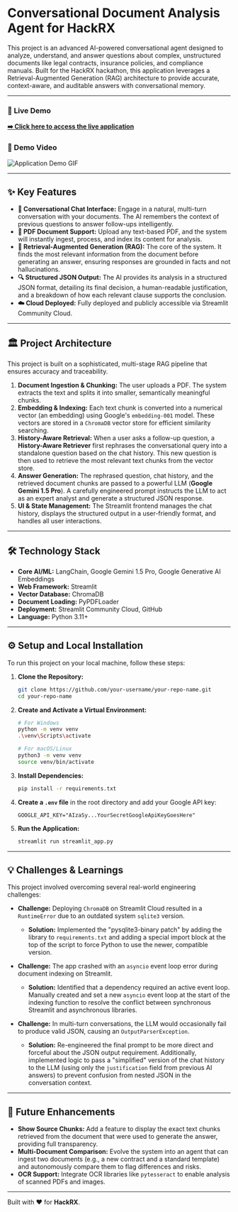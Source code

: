 #  Conversational Document Analysis Agent for HackRX

This project is an advanced AI-powered conversational agent designed to analyze, understand, and answer questions about complex, unstructured documents like legal contracts, insurance policies, and compliance manuals. Built for the HackRX hackathon, this application leverages a Retrieval-Augmented Generation (RAG) architecture to provide accurate, context-aware, and auditable answers with conversational memory.

---

### 🚀 Live Demo

**[➡️ Click here to access the live application](https://your-streamlit-app-url.streamlit.app/)**

<!-- 
**ACTION REQUIRED:** Deploy your app to Streamlit Community Cloud and replace the URL above with your public app URL. 
-->

### 🎥 Demo Video

![Application Demo GIF](https://raw.githubusercontent.com/your-username/your-repo-name/main/assets/demo.gif)

<!-- 
**ACTION REQUIRED:** Record a short screen capture of your app in action (uploading a PDF, asking a few follow-up questions). 
1. Create a folder named `assets` in your project.
2. Save the GIF as `demo.gif` inside the `assets` folder.
3. Push the `assets` folder to GitHub.
4. Replace `your-username/your-repo-name` in the URL above with your actual GitHub username and repository name.
(You can use tools like Giphy Capture, ScreenToGif, or Kap to create a GIF).
-->

---

## ✨ Key Features

*   **💬 Conversational Chat Interface:** Engage in a natural, multi-turn conversation with your documents. The AI remembers the context of previous questions to answer follow-ups intelligently.
*   **📄 PDF Document Support:** Upload any text-based PDF, and the system will instantly ingest, process, and index its content for analysis.
*   **🧠 Retrieval-Augmented Generation (RAG):** The core of the system. It finds the most relevant information from the document before generating an answer, ensuring responses are grounded in facts and not hallucinations.
*   **🔍 Structured JSON Output:** The AI provides its analysis in a structured JSON format, detailing its final decision, a human-readable justification, and a breakdown of how each relevant clause supports the conclusion.
*   **☁️ Cloud Deployed:** Fully deployed and publicly accessible via Streamlit Community Cloud.

---

## 🏛️ Project Architecture

This project is built on a sophisticated, multi-stage RAG pipeline that ensures accuracy and traceability.

1.  **Document Ingestion & Chunking:** The user uploads a PDF. The system extracts the text and splits it into smaller, semantically meaningful chunks.
2.  **Embedding & Indexing:** Each text chunk is converted into a numerical vector (an embedding) using Google's `embedding-001` model. These vectors are stored in a `ChromaDB` vector store for efficient similarity searching.
3.  **History-Aware Retrieval:** When a user asks a follow-up question, a **History-Aware Retriever** first rephrases the conversational query into a standalone question based on the chat history. This new question is then used to retrieve the most relevant text chunks from the vector store.
4.  **Answer Generation:** The rephrased question, chat history, and the retrieved document chunks are passed to a powerful LLM (**Google Gemini 1.5 Pro**). A carefully engineered prompt instructs the LLM to act as an expert analyst and generate a structured JSON response.
5.  **UI & State Management:** The Streamlit frontend manages the chat history, displays the structured output in a user-friendly format, and handles all user interactions.

---

## 🛠️ Technology Stack

*   **Core AI/ML:** LangChain, Google Gemini 1.5 Pro, Google Generative AI Embeddings
*   **Web Framework:** Streamlit
*   **Vector Database:** ChromaDB
*   **Document Loading:** PyPDFLoader
*   **Deployment:** Streamlit Community Cloud, GitHub
*   **Language:** Python 3.11+

---

## ⚙️ Setup and Local Installation

To run this project on your local machine, follow these steps:

1.  **Clone the Repository:**
    ```bash
    git clone https://github.com/your-username/your-repo-name.git
    cd your-repo-name
    ```

2.  **Create and Activate a Virtual Environment:**
    ```bash
    # For Windows
    python -m venv venv
    .\venv\Scripts\activate

    # For macOS/Linux
    python3 -m venv venv
    source venv/bin/activate
    ```

3.  **Install Dependencies:**
    ```bash
    pip install -r requirements.txt
    ```

4.  **Create a `.env` file** in the root directory and add your Google API key:
    ```
    GOOGLE_API_KEY="AIzaSy...YourSecretGoogleApiKeyGoesHere"
    ```

5.  **Run the Application:**
    ```bash
    streamlit run streamlit_app.py
    ```

---

## 💡 Challenges & Learnings

This project involved overcoming several real-world engineering challenges:

*   **Challenge:** Deploying `ChromaDB` on Streamlit Cloud resulted in a `RuntimeError` due to an outdated system `sqlite3` version.
    *   **Solution:** Implemented the "pysqlite3-binary patch" by adding the library to `requirements.txt` and adding a special import block at the top of the script to force Python to use the newer, compatible version.

*   **Challenge:** The app crashed with an `asyncio` event loop error during document indexing on Streamlit.
    *   **Solution:** Identified that a dependency required an active event loop. Manually created and set a new `asyncio` event loop at the start of the indexing function to resolve the conflict between synchronous Streamlit and asynchronous libraries.

*   **Challenge:** In multi-turn conversations, the LLM would occasionally fail to produce valid JSON, causing an `OutputParserException`.
    *   **Solution:** Re-engineered the final prompt to be more direct and forceful about the JSON output requirement. Additionally, implemented logic to pass a "simplified" version of the chat history to the LLM (using only the `justification` field from previous AI answers) to prevent confusion from nested JSON in the conversation context.

---

## 🚀 Future Enhancements

*   **Show Source Chunks:** Add a feature to display the exact text chunks retrieved from the document that were used to generate the answer, providing full transparency.
*   **Multi-Document Comparison:** Evolve the system into an agent that can ingest two documents (e.g., a new contract and a standard template) and autonomously compare them to flag differences and risks.
*   **OCR Support:** Integrate OCR libraries like `pytesseract` to enable analysis of scanned PDFs and images.

---

Built with ❤️ for **HackRX**.
